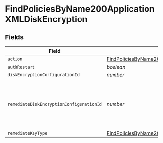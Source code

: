 # FindPoliciesByName200ApplicationXMLDiskEncryption


## Fields

| Field                                                                                                                                                             | Type                                                                                                                                                              | Required                                                                                                                                                          | Description                                                                                                                                                       | Example                                                                                                                                                           |
| ----------------------------------------------------------------------------------------------------------------------------------------------------------------- | ----------------------------------------------------------------------------------------------------------------------------------------------------------------- | ----------------------------------------------------------------------------------------------------------------------------------------------------------------- | ----------------------------------------------------------------------------------------------------------------------------------------------------------------- | ----------------------------------------------------------------------------------------------------------------------------------------------------------------- |
| `action`                                                                                                                                                          | [FindPoliciesByName200ApplicationXMLDiskEncryptionAction](../../models/operations/findpoliciesbyname200applicationxmldiskencryptionaction.md)                     | :heavy_minus_sign:                                                                                                                                                | N/A                                                                                                                                                               |                                                                                                                                                                   |
| `authRestart`                                                                                                                                                     | *boolean*                                                                                                                                                         | :heavy_minus_sign:                                                                                                                                                | N/A                                                                                                                                                               |                                                                                                                                                                   |
| `diskEncryptionConfigurationId`                                                                                                                                   | *number*                                                                                                                                                          | :heavy_minus_sign:                                                                                                                                                | N/A                                                                                                                                                               | 1                                                                                                                                                                 |
| `remediateDiskEncryptionConfigurationId`                                                                                                                          | *number*                                                                                                                                                          | :heavy_minus_sign:                                                                                                                                                | disk encryption ID to utilize for remediating institutional recovery key types.                                                                                   | 1                                                                                                                                                                 |
| `remediateKeyType`                                                                                                                                                | [FindPoliciesByName200ApplicationXMLDiskEncryptionRemediateKeyType](../../models/operations/findpoliciesbyname200applicationxmldiskencryptionremediatekeytype.md) | :heavy_minus_sign:                                                                                                                                                | N/A                                                                                                                                                               |                                                                                                                                                                   |
